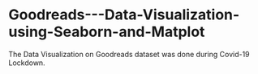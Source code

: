 # Goodreads---Data-Visualization-using-Seaborn-and-Matplot
The Data Visualization on Goodreads dataset was done during Covid-19 Lockdown. 
